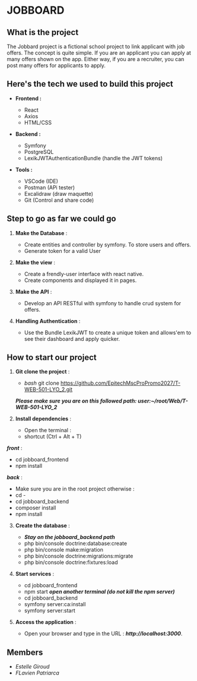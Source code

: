 # JOBBOARD

## What is the project

The Jobbard project is a fictional school project to link applicant with job offers.
The concept is quite simple.
If you are an applicant you can apply at many offers shown on the app.
Either way, if you are a recruiter, you can post many offers for applicants to apply.

## Here's the tech we used to build this project

- **Frontend :**
  - React
  - Axios
  - HTML/CSS

- **Backend :**
  - Symfony
  - PostgreSQL
  - LexikJWTAuthenticationBundle (handle the JWT tokens)

- **Tools :**
  - VSCode (IDE)
  - Postman (APi tester)
  - Excalidraw (draw maquette)
  - Git (Control and share code)

## Step to go as far we could go

1. **Make the Database** :
   - Create entities and controller by symfony. To store users and offers.
   - Generate token for a valid User

2. **Make the view** :
   - Create a frendly-user interface with react native.
   - Create components and displayed it in pages.

3. **Make the API** :
   - Develop an API RESTful with symfony to handle crud system for offers.

4. **Handling Authentication** :
   - Use the Bundle LexikJWT to create a unique token and allows'em to see their dashboard and apply quicker.

## How to start our project

1. **Git clone the project** :
   - *bash*
   git clone <https://github.com/EpitechMscProPromo2027/T-WEB-501-LYO_2.git>

    ***Please make sure you are on this followed path: user:~/root/Web/T-WEB-501-LYO_2***

2. **Install dependencies** :
    - Open the terminal :
    - shortcut (Ctrl + Alt + T)

***front*** :

- cd jobboard_frontend
- npm install

***back*** :

- Make sure you are in the root project otherwise :
- cd -
- cd jobboard_backend
- composer install
- npm install
3. **Create the database** :
    - ***Stay on the jobboard_backend path***
    - php bin/console doctrine:database:create
    - php bin/console make:migration
    - php bin/console doctrine:migrations:migrate
    - php bin/console doctrine:fixtures:load

4. **Start services** :
    - cd jobboard_frontend
    - npm start
***open another terminal (do not kill the npm server)***
    - cd jobboard_backend
    - symfony server:ca:install
    - symfony server:start

5. **Access the application** :
    - Open your browser and type in the URL : ***http://localhost:3000***.


## Members

- *Estelle Giroud*
- *FLavien Patriarca*
